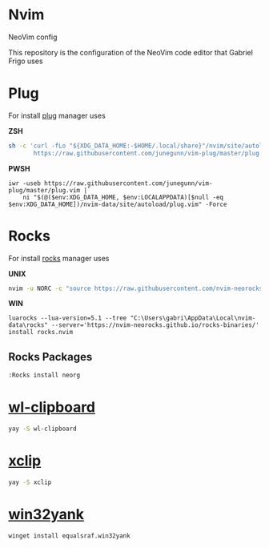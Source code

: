 # Nvim
NeoVim config

This repository is the configuration of the NeoVim code editor that Gabriel Frigo uses

# Plug
For install [plug](https://github.com/junegunn/vim-plug) manager uses

__ZSH__
```zsh
sh -c 'curl -fLo "${XDG_DATA_HOME:-$HOME/.local/share}"/nvim/site/autoload/plug.vim --create-dirs \
       https://raw.githubusercontent.com/junegunn/vim-plug/master/plug.vim'
```

__PWSH__
```pwsh
iwr -useb https://raw.githubusercontent.com/junegunn/vim-plug/master/plug.vim |`
    ni "$(@($env:XDG_DATA_HOME, $env:LOCALAPPDATA)[$null -eq $env:XDG_DATA_HOME])/nvim-data/site/autoload/plug.vim" -Force
```

# Rocks
For install [rocks](https://github.com/nvim-neorocks/rocks.nvim) manager uses

__UNIX__
```zsh
nvim -u NORC -c "source https://raw.githubusercontent.com/nvim-neorocks/rocks.nvim/master/installer.lua"
```

__WIN__
```pwsh
luarocks --lua-version=5.1 --tree "C:\Users\gabri\AppData\Local\nvim-data\rocks" --server='https://nvim-neorocks.github.io/rocks-binaries/' install rocks.nvim
```

## Rocks Packages

```sh
:Rocks install neorg
```

# [wl-clipboard](https://github.com/bugaevc/wl-clipboard)
```zsh
yay -S wl-clipboard
```

# [xclip](https://github.com/astrand/xclip)
```zsh
yay -S xclip
```

# [win32yank](https://github.com/equalsraf/win32yank)
```pwsh
winget install equalsraf.win32yank
```
